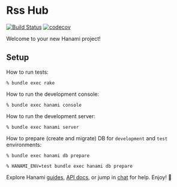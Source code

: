 # Rss Hub

[![Build Status](https://travis-ci.org/brunoarueira/rss-hub-backend.svg?branch=master)](https://travis-ci.org/brunoarueira/rss-hub-backend)
[![codecov](https://codecov.io/gh/brunoarueira/rss-hub-backend/branch/master/graph/badge.svg)](https://codecov.io/gh/brunoarueira/rss-hub-backend)

Welcome to your new Hanami project!

## Setup

How to run tests:

```
% bundle exec rake
```

How to run the development console:

```
% bundle exec hanami console
```

How to run the development server:

```
% bundle exec hanami server
```

How to prepare (create and migrate) DB for `development` and `test` environments:

```
% bundle exec hanami db prepare

% HANAMI_ENV=test bundle exec hanami db prepare
```

Explore Hanami [guides](https://guides.hanamirb.org/), [API docs](http://docs.hanamirb.org/1.3.3/), or jump in [chat](http://chat.hanamirb.org) for help. Enjoy! 🌸
